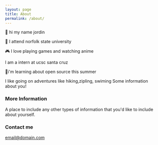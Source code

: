 ```yaml
---
layout: page
title: About
permalink: /about/
---
```

👋 hi my name jordin

📕 I attend norfolk state university

🎮 I love playing games and watching anime

I am a intern at ucsc santa cruz

🌱i'm learning about open source this summer

I like going on adventures like hiking,zipling, swiming
Some information about you!

### More Information

A place to include any other types of information that you'd like to include about yourself.

### Contact me

[email@domain.com](mailto:email@domain.com)
